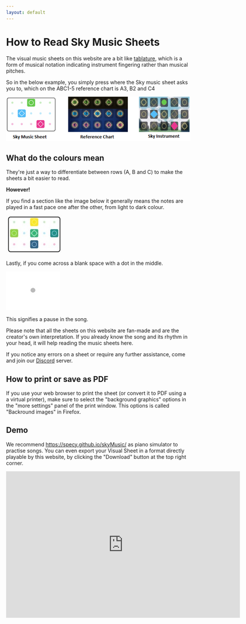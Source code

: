 ```yaml
---
layout: default
---
```


# How to Read Sky Music Sheets

The visual music sheets on this website are a bit like [tablature](./discord.html), which is a form of musical notation indicating instrument fingering rather than musical pitches.

So in the below example, you simply press where the Sky music sheet asks you to, which on the ABC1-5 reference chart is A3, B2 and C4

![skypad](/assets/images/skypad.png)

## What do the colours mean

They're just a way to differentiate between rows (A, B and C) to make the sheets a bit easier to read.

**However!**

If you find a section like the image below it generally means the notes are played in a fast pace one after the other, from light to dark colour.

![colourednotes](./assets/images/colourednotes.JPG)

Lastly, if you come across a blank space with a dot in the middle.

![blank](./assets/images/blank.JPG)

This signifies a pause in the song.

Please note that all the sheets on this website are fan-made and are the creator's own interpretation. If you already know the song and its rhythm in your head, it will help reading the music sheets here.

If you notice any errors on a sheet or require any further assistance, come and join our [Discord](./discord.html) server.

## How to print or save as PDF

If you use your web browser to print the sheet (or convert it to PDF using a a virtual printer), make sure to select the "background graphics" options in the "more settings" panel of the print window.
This options is called "Backround images" in Firefox.

## Demo
 
<p class="home-page"> We recommend <a href="https://specy.github.io/skyMusic/">https://specy.github.io/skyMusic/</a> as piano simulator to practise songs. You can even export your Visual Sheet in a format directly playable by this website, by clicking the "Download" button at the top right corner.</p>
  
<iframe src="https://player.vimeo.com/video/358248560" width="640" height="400" frameborder="0" allow="autoplay; fullscreen" allowfullscreen></iframe>

